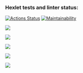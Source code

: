 ### Hexlet tests and linter status:
[![Actions Status](https://github.com/leeobsession/python-project-49/workflows/hexlet-check/badge.svg)](https://github.com/leeobsession/python-project-49/actions)
[![Maintainability](https://api.codeclimate.com/v1/badges/b4c90daf2fdab1160cc6/maintainability)](https://codeclimate.com/github/leeobsession/python-project-49/maintainability)

<a href="https://asciinema.org/a/8COUllwb1LBhnqshD5K6EMPNM" target="_blank"><img src="https://asciinema.org/a/8COUllwb1LBhnqshD5K6EMPNM.svg" /></a>


<a href="https://asciinema.org/a/rpeqySLxpZt0rVCrUzXI9fVOM" target="_blank"><img src="https://asciinema.org/a/rpeqySLxpZt0rVCrUzXI9fVOM.svg" /></a>

<a href="https://asciinema.org/a/CHpShTrtD2904J3aUtXDCgzUA" target="_blank"><img src="https://asciinema.org/a/CHpShTrtD2904J3aUtXDCgzUA.svg" /></a>

<a href="https://asciinema.org/a/lhuDWDkpJL1rs3oVDmU9RaGQB" target="_blank"><img src="https://asciinema.org/a/lhuDWDkpJL1rs3oVDmU9RaGQB.svg" /></a>

<a href="https://asciinema.org/a/amUUcfhVZAo7DziMsqHNsT1Jn" target="_blank"><img src="https://asciinema.org/a/amUUcfhVZAo7DziMsqHNsT1Jn.svg" /></a>